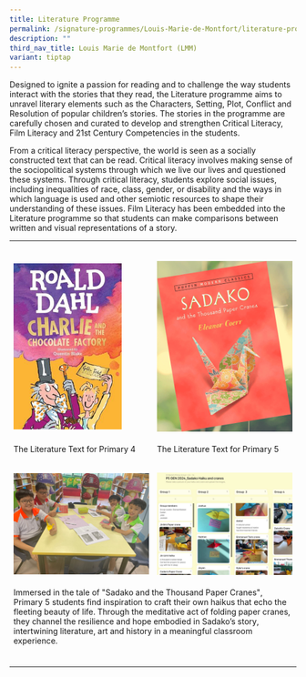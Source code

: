 ```yaml
---
title: Literature Programme
permalink: /signature-programmes/Louis-Marie-de-Montfort/literature-programme/
description: ""
third_nav_title: Louis Marie de Montfort (LMM)
variant: tiptap
---
```

<p>Designed to ignite a passion for reading and to challenge the way students
interact with the stories that they read, the Literature programme aims
to unravel literary elements such as the Characters, Setting, Plot, Conflict
and Resolution of popular children’s stories. The stories in the programme
are carefully chosen and curated to develop and strengthen Critical Literacy,
Film Literacy and 21st Century Competencies in the students.</p>
<p>From a critical literacy perspective, the world is seen as a socially
constructed text that can be read. Critical literacy involves making sense
of the sociopolitical systems through which we live our lives and questioned
these systems. Through critical literacy, students explore social issues,
including inequalities of race, class, gender, or disability and the ways
in which language is used and other semiotic resources to shape their understanding
of these issues. Film Literacy has been embedded into the Literature programme
so that students can make comparisons between written and visual representations
of a story.</p>
<p></p>
<table>
<tbody>
<tr>
<td rowspan="1" colspan="1">
<p></p>
</td>
<td rowspan="1" colspan="1">
<p></p>
</td>
</tr>
<tr>
<td rowspan="1" colspan="1">
<p></p>
<div class="isomer-image-wrapper">
<img style="width: 80%;" height="auto" width="100%" alt="" src="/images/literaturep4.jpg">
</div>
</td>
<td rowspan="1" colspan="1">
<p></p>
<div class="isomer-image-wrapper">
<img style="width: 100%" height="auto" width="100%" alt="" src="/images/literaturep5.png">
</div>
</td>
</tr>
<tr>
<td rowspan="1" colspan="1">
<p>The Literature Text for Primary 4</p>
</td>
<td rowspan="1" colspan="1">
<p>The Literature Text for Primary 5</p>
</td>
</tr>
<tr>
<td rowspan="1" colspan="1">
<p></p>
<div class="isomer-image-wrapper">
<img style="width: 100%" height="auto" width="100%" alt="" src="/images/showcasep5.jpg">
</div>
</td>
<td rowspan="1" colspan="1">
<p></p>
<div class="isomer-image-wrapper">
<img style="width: 100%" height="auto" width="100%" alt="" src="/images/showcasep52_0.jpg">
</div>
</td>
</tr>
<tr>
<td rowspan="1" colspan="2">
<p>Immersed in the tale of "Sadako and the Thousand Paper Cranes", Primary
5 students find inspiration to craft their own haikus that echo the fleeting
beauty of life. Through the meditative act of folding paper cranes, they
channel the resilience and hope embodied in Sadako’s story, intertwining
literature, art and history in a meaningful classroom experience.</p>
</td>
</tr>
<tr>
<td rowspan="1" colspan="1">
<p></p>
</td>
<td rowspan="1" colspan="1">
<p></p>
</td>
</tr>
</tbody>
</table>
<p></p>